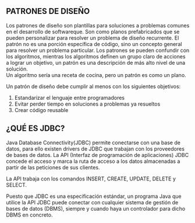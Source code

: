 ## PATRONES DE DISEÑO
Los patrones de diseño son plantillas para soluciones a problemas comunes en el desarrollo de softwareque. Son como planos prefabricados que
se pueden personalizar para resolver un problema de diseño recurrente.
El patrón no es una porción específica de código, sino un concepto general para resolver un problema particular.
Los patrones se pueden confundir con los algoritmos, mientras los algoritmos definen un grupo claro de acciones a lograr un objetivo, 
un patrón es una descripción de más alto nivel de una solución.     
Un algoritmo sería una receta de cocina, pero un patrón es como un plano. 


Un patrón de diseño debe cumplir al menos con los siguientes objetivos:
1. Estandarizar el lenguaje entre programadores
2. Evitar perder tiempo en soluciones a problemas ya resueltos
3. Crear código reusable

## ¿QUÉ ES JDBC?

Java Database Connectivity(JDBC) permite conectarse con una base de datos, para ello existen drivers de JDBC que trabajan con los
proveedores de bases de datos. La API (Interfaz de programación de aplicaciones) JDBC concede el acceso y marca la ruta de acceso a los 
datos almacenadas a partir de las peticiones de sus clientes. 

La API trabaja con los comandos INSERT, CREATE, UPDATE, DELETE y SELECT.

Puesto que JDBC es una especificación estándar, un programa Java que utilice la API JDBC puede conectar con cualquier sistema
de gestión de bases de datos (DBMS), siempre y cuando haya un controlador para dicho DBMS en concreto. 

